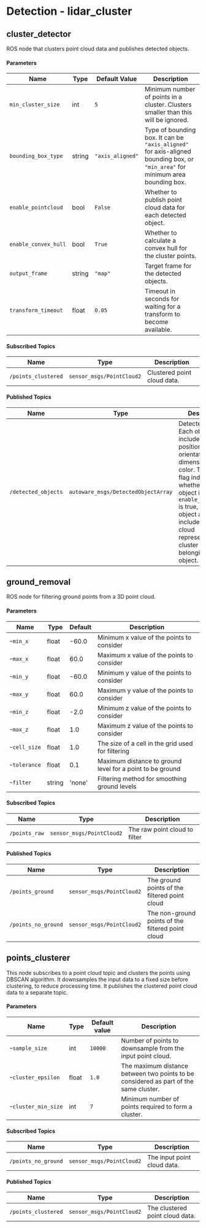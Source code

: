# Detection - lidar_cluster


## cluster_detector

ROS node that clusters point cloud data and publishes detected objects.


#### Parameters

| Name | Type | Default Value | Description |
| ----- | ----- | ------------- | ------------ |
| `min_cluster_size` | int | `5` | Minimum number of points in a cluster. Clusters smaller than this will be ignored. |
| `bounding_box_type` | string | `"axis_aligned"` | Type of bounding box. It can be `"axis_aligned"` for axis-aligned bounding box, or `"min_area"` for minimum area bounding box. |
| `enable_pointcloud` | bool | `False` | Whether to publish point cloud data for each detected object. |
| `enable_convex_hull` | bool | `True` | Whether to calculate a convex hull for the cluster points. |
| `output_frame` | string | `"map"` | Target frame for the detected objects. |
| `transform_timeout` | float | `0.05` | Timeout in seconds for waiting for a transform to become available.


#### Subscribed Topics

| Name | Type | Description |
| ----- | ----- | ------------ |
| `/points_clustered` | `sensor_msgs/PointCloud2` | Clustered point cloud data.


#### Published Topics

| Name | Type | Description |
| ----- | ----- | ------------ |
| `/detected_objects` | `autoware_msgs/DetectedObjectArray` | Detected objects. Each object includes its label, position, orientation, dimensions, and color. The `valid` flag indicates whether the object is valid. If `enable_pointcloud` is true, each object also includes a point cloud representing the cluster of points belonging to that object. |



## ground_removal

ROS node for filtering ground points from a 3D point cloud.


#### Parameters

| Name        | Type   | Default | Description                                               |
| ----------- | ------ | ------- | --------------------------------------------------------- |
| `~min_x`    | float  | -60.0   | Minimum x value of the points to consider                 |
| `~max_x`    | float  | 60.0    | Maximum x value of the points to consider                 |
| `~min_y`    | float  | -60.0   | Minimum y value of the points to consider                 |
| `~max_y`    | float  | 60.0    | Maximum y value of the points to consider                 |
| `~min_z`    | float  | -2.0    | Minimum z value of the points to consider                 |
| `~max_z`    | float  | 1.0     | Maximum z value of the points to consider                 |
| `~cell_size`| float  | 1.0     | The size of a cell in the grid used for filtering          |
| `~tolerance`| float  | 0.1     | Maximum distance to ground level for a point to be ground |
| `~filter`   | string | 'none'  | Filtering method for smoothing ground levels              |


#### Subscribed Topics

| Name         | Type                               | Description                                          |
| ------------ | ---------------------------------- | ---------------------------------------------------- |
| `/points_raw`| `sensor_msgs/PointCloud2`          | The raw point cloud to filter                        |


#### Published Topics

| Name                 | Type                               | Description                                                      |
| -------------------- | ---------------------------------- | ---------------------------------------------------------------- |
| `/points_ground`     | `sensor_msgs/PointCloud2`          | The ground points of the filtered point cloud                     |
| `/points_no_ground`  | `sensor_msgs/PointCloud2`          | The non-ground points of the filtered point cloud                 |



## points_clusterer

This node subscribes to a point cloud topic and clusters the points using DBSCAN algorithm. It downsamples the input data to a fixed size before clustering, to reduce processing time. It publishes the clustered point cloud data to a separate topic.


#### Parameters

| Name | Type | Default value | Description |
| --- | --- | --- | --- |
| `~sample_size` | int | `10000` | Number of points to downsample from the input point cloud. |
| `~cluster_epsilon` | float | `1.0` | The maximum distance between two points to be considered as part of the same cluster. |
| `~cluster_min_size` | int | `7` | Minimum number of points required to form a cluster. |


#### Subscribed Topics

| Name | Type | Description |
| --- | --- | --- |
| `/points_no_ground` | `sensor_msgs/PointCloud2` | The input point cloud data. |


#### Published Topics

| Name | Type | Description |
| --- | --- | --- |
| `/points_clustered` | `sensor_msgs/PointCloud2` | The clustered point cloud data. |

